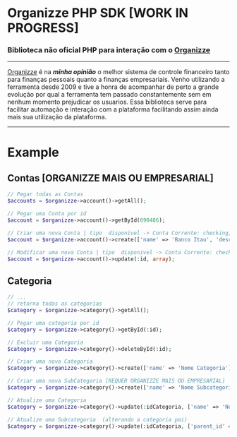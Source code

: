 # Organizze PHP SDK [WORK IN PROGRESS]
### Biblioteca não oficial PHP para interação com o [Organizze](http://www.organizze.com.br/) 
--------
[Organizze](http://www.organizze.com.br/) é na ***minha opinião*** o melhor sistema de controle financeiro tanto para finanças pessoais quanto a finanças empresariais. 
Venho utilizando a ferramenta desde 2009 e tive a honra de acompanhar de perto a grande evolução por qual a ferramenta tem passado constantemente sem em nenhum momento prejudicar os usuarios.
Essa biblioteca serve para facilitar automação e interação com a plataforma facilitando assim ainda mais sua utilização da plataforma. 

--------

# Example
Contas [ORGANIZZE MAIS OU EMPRESARIAL]
-------

```php
// Pegar todas as Contas
$accounts = $organizze->account()->getAll();

// Pegar uma Conta por id
$account = $organizze->account()->getById(690486);

// Criar uma nova Conta | tipo  disponivel -> Conta Corrente: checking, Conta Poupança: savings, Outros: other
$account = $organizze->account()->create(['name' => 'Banco Itau', 'description' => 'Ag 0123', 'type' => 'checking']);

// Modificar uma nova Conta | tipo  disponivel -> Conta Corrente: checking, Conta Poupança: savings, Outros: other
$account = $organizze->account()->update(:id, array);
```

Categoria
-------

```php
// ...
// retorna todas as categorias
$category = $organizze->category()->getAll();

// Pegar uma categoria por id
$category = $organizze->category()->getById(:id);

// Excluir uma Categoria
$category = $organizze->category()->deleteById(:id);

// Criar uma nova Categoria
$category = $organizze->category()->create(['name' => 'Nome Categoria']);

// Criar uma nova SubCategoria [REQUER ORGANIZZE MAIS OU EMPRESARIAL]
$category = $organizze->category()->create(['name' => 'Nome Subcategoria', 'parent_id' => 'idCategoriaPai']);

// Atualize uma Categoria
$category = $organizze->category()->update(:idCategoria, ['name' => 'Novo Nome']);

// Atualize uma Subcategoria  (alterando a categoria pai)
$category = $organizze->category()->update(:idCategoria, ['parent_id' => 'idCategoriaPai']);

````







